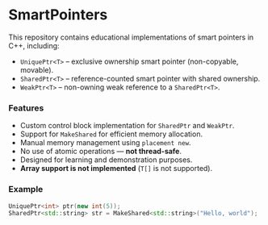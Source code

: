# SmartPointers

This repository contains educational implementations of smart pointers in C++, including:

- `UniquePtr<T>` – exclusive ownership smart pointer (non-copyable, movable).
- `SharedPtr<T>` – reference-counted smart pointer with shared ownership.
- `WeakPtr<T>` – non-owning weak reference to a `SharedPtr<T>`.

### Features

- Custom control block implementation for `SharedPtr` and `WeakPtr`.
- Support for `MakeShared` for efficient memory allocation.
- Manual memory management using `placement new`.
- No use of atomic operations — **not thread-safe**.
- Designed for learning and demonstration purposes.
- **Array support is not implemented** (`T[]` is not supported).

### Example

```cpp
UniquePtr<int> ptr(new int(5));
SharedPtr<std::string> str = MakeShared<std::string>("Hello, world");
